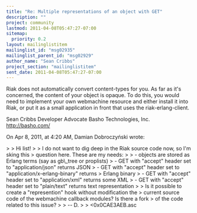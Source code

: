 ```yaml
---
title: "Re: Multiple representations of an object with GET"
description: ""
project: community
lastmod: 2011-04-08T05:47:27-07:00
sitemap:
  priority: 0.2
layout: mailinglistitem
mailinglist_id: "msg02935"
mailinglist_parent_id: "msg02929"
author_name: "Sean Cribbs"
project_section: "mailinglistitem"
sent_date: 2011-04-08T05:47:27-07:00
---
```



Riak does not automatically convert content-types for you. As far as it's 
concerned, the content of your object is opaque. To do this, you would need to 
implement your own webmachine resource and either install it into Riak, or put 
it as a small application in front that uses the riak-erlang-client.

Sean Cribbs 
Developer Advocate
Basho Technologies, Inc.
http://basho.com/

On Apr 8, 2011, at 4:20 AM, Damian Dobroczyński wrote:

&gt; 
&gt; Hi list!
&gt; 
&gt; I do not want to dig deep in the Riak source code now, so I'm sking this
&gt; question here. These are my needs:
&gt; 
&gt; - objects are stored as Erlang terms (say as gb\\_tree or proplists)
&gt; - GET with "accept" header set to "application/json" returns JSON
&gt; - GET with "accept" header set to "application/x-erlang-binary" returns
&gt; Erlang binary
&gt; - GET with "accept" header set to "application/xml" returns some XML
&gt; - GET with "accept" header set to "plain/text" returns text representation
&gt; 
&gt; Is it possible to create a "represention" hook without modification the
&gt; current source code of the webmachine callback modules? Is there a fork
&gt; of the code related to this issue?
&gt; 
&gt; -- D.
&gt; 
&gt; &lt;0x0CAE3AEB.asc